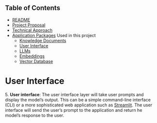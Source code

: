 ## Table of Contents

 - [README](../README.md)
 - [Project Proposal](project_proposal.md)
 - [Technical Approach](technical_approach.md)
 - [Application Packages](application_packages.md) Used in this project
   - [Knowledge Documents](knowledge_documents.md)
   - [User Interface](user_interface.md)
   - [LLMs](LLMs.md)
   - [Embeddings](embedding.md)
   - [Vector Database](vectorDB.md)


# User Interface

5\. **User interface**: The user interface layer will take user prompts and display the model’s output. This can be a simple command-line interface (CLI) or a more sophisticated web application such as [Streamlit](https://github.com/streamlit/streamlit). The user interface will send the user’s prompt to the application and return he model’s response to the user.